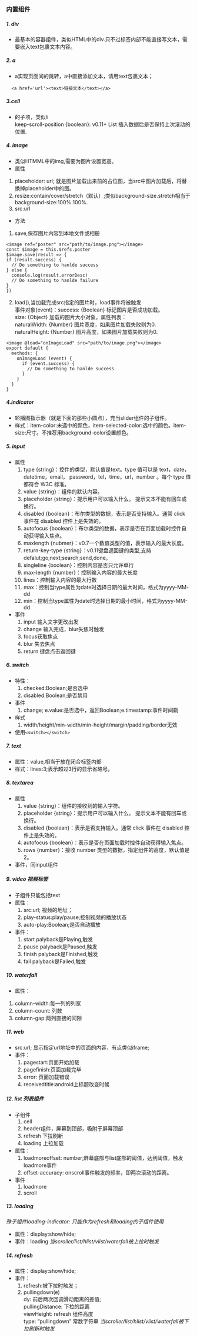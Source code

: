### 内置组件
##### 1. div
  * 最基本的容器组件，类似HTML中的div.只不过标签内部不能直接写文本，需要嵌入text包裹文本内容。
##### 2. a
  * a实现页面间的跳转，a中直接添加文本，请用text包裹文本；
```
  <a href='url'><text>链接文本</text></a>
```
##### 3.cell
  * <list><recycler><waterfall>的子项，类似li  
  keep-scroll-position {boolean}: v0.11+ List 插入数据后是否保持上次滚动的位置.
##### 4. image
  * 类似HTMML中的img,需要为图片设置宽高。
  * 属性
  1. placeholder: url; 就是图片加载出来前的占位图，当src中图片加载后，将替换掉placeholder中的图。
  2. resize:contain/cover/stretch（默认）;类似background-size.stretch相当于background-size:100% 100%.
  3. src:url
  * 方法
  1. save,保存图片内容到本地文件或相册
  ```
<image ref="poster" src="path/to/image.png"></image>
const $image = this.$refs.poster
$image.save(result => {
  if (result.success) {
    // Do something to hanlde success
  } else {
    console.log(result.errorDesc)
    // Do something to hanlde failure
  }
})
```
  2. load(),当加载完成src指定的图片时，load事件将被触发  
  事件对象(event)：success: {Boolean} 标记图片是否成功加载。  
                  size: {Object} 加载的图片大小对象，属性列表：  
                        naturalWidth: {Number} 图片宽度，如果图片加载失败则为0.  
                        naturalHeight: {Number} 图片高度，如果图片加载失败则为0.   
  ```
  <image @load="onImageLoad" src="path/to/image.png"></image>
  export default {
    methods: {
      onImageLoad (event) {
        if (event.success) {
          // Do something to hanlde success
        }
      }
    }
  }
  ```
##### 4.indicator
  * 轮播图指示器（就是下面的那些小圆点），充当slider组件的子组件。
  * 样式：item-color:未选中的颜色，item-selected-color:选中的颜色。item-size:尺寸。不推荐用background-color设置颜色。
##### 5. input 
  * 属性  
    1. type {string}：控件的类型，默认值是text。type 值可以是 text，date，datetime，email， password，tel，time，url，number 。每个 type 值都符合 W3C 标准。 
    2. value {string}：组件的默认内容。 
    3. placeholder {string}：提示用户可以输入什么。 提示文本不能有回车或换行。
    4. disabled {boolean}：布尔类型的数据，表示是否支持输入。通常 click 事件在 disabled 控件上是失效的。
    5. autofocus {boolean}：布尔类型的数据，表示是否在页面加载时控件自动获得输入焦点。
    6. maxlength {nubmer}：v0.7一个数值类型的值，表示输入的最大长度。
    7. return-key-type {string}：v0.11键盘返回键的类型,支持 defalut;go;next;search;send,done。
    8. singleline {boolean}：控制内容是否只允许单行
    9. max-length {number}：控制输入内容的最大长度
    10. lines：控制输入内容的最大行数
    11. max：控制当type属性为date时选择日期的最大时间，格式为yyyy-MM-dd
    12. min：控制当type属性为date时选择日期的最小时间，格式为yyyy-MM-dd
  * 事件
    1. input 输入文字更改出发
    2. change 输入完成，blur失焦时触发
    3. focus获取焦点
    4. blur 失去焦点
    5. return 键盘点击返回键
##### 6. switch  
  * 特性：
    1. checked:Boolean;是否选中
    2. disabled:Boolean;是否禁用
  * 事件
    1. change; e.value:是否选中，返回Boolean;e.timestamp:事件时间戳
  * 样式
    1. width/height/min-width/min-height/margin/padding/border无效
  * 使用```<switch></switch>```
##### 7. text
  * 属性：value,相当于放在闭合标签内部
  * 样式：lines:3;表示超过3行的显示省略号。
##### 8. textarea
  * 属性
    1. value {string}：组件的接收到的输入字符。
    2. placeholder {string}：提示用户可以输入什么。 提示文本不能有回车或换行。
    3. disabled {boolean}：表示是否支持输入。通常 click 事件在 disabled 控件上是失效的。
    4. autofocus {boolean}：表示是否在页面加载时控件自动获得输入焦点。
    5. rows {number}：接收 number 类型的数据，指定组件的高度，默认值是 2。
  * 事件，同input组件
##### 9. video 视频标签
  * 子组件只能包括text
  * 属性：
    1. src:url; 视频的地址；
    2. play-status:play/pause;控制视频的播放状态
    3. auto-play:Boolean;是否自动播放
  * 事件：
    1. start palyback是Playing,触发
    2. pause palyback是Paused,触发
    3. finish palyback是Finished,触发
    4. fail palyback是Failed,触发
##### 10. waterfall
  * 属性：
  1. column-width:每一列的列宽
  2. column-count: 列数
  3. column-gap:两列直接的间隙
##### 11. web 
  * src:url; 显示指定url地址中的页面的内容，有点类似iframe;
  * 事件：
    1. pagestart:页面开始加载
    2. pagefinish:页面加载完毕
    3. error: 页面加载错误
    4. receivedtitle:android上标题改变时候
##### 12. list 列表组件
  * 子组件
    1. cell 
    2. header组件，屏幕到顶部，吸附于屏幕顶部
    3. refresh 下拉刷新
    4. loading 上拉加载
  * 属性：
    1. loadmoreoffset: number;屏幕底部与list底部的阈值，达到阈值，触发loadmore事件
    2. offset-accuracy: onscroll事件触发的频率，即两次滚动的距离。
  * 事件
    1. loadmore
    2. scroll
##### 13. loading
  *殊子组件loading-indicator: 只能作为refresh和loading的子组件使用*
  * 属性：display:show/hide;
  * 事件：loading
    *当scroller/list/hlist/vlist/waterfall被上拉时触发*
##### 14. refresh
  * 属性：display:show/hide;
  * 事件：
    1. refresh:被下拉时触发；
    2. pullingdown(e)  
       dy: 前后两次回调滑动距离的差值;  
       pullingDistance: 下拉的距离  
       viewHeight: refresh 组件高度  
       type: “pullingdown” 常数字符串
  *当scroller/list/hlist/vlist/waterfall被下拉刷新时触发*
